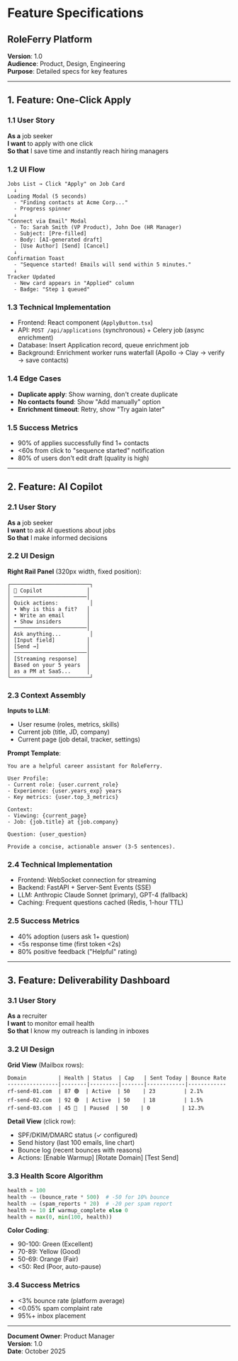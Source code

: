 # Feature Specifications
## RoleFerry Platform

**Version**: 1.0  
**Audience**: Product, Design, Engineering  
**Purpose**: Detailed specs for key features

---

## 1. Feature: One-Click Apply

### 1.1 User Story
**As a** job seeker  
**I want** to apply with one click  
**So that** I save time and instantly reach hiring managers

### 1.2 UI Flow
```
Jobs List → Click "Apply" on Job Card
  ↓
Loading Modal (5 seconds)
  - "Finding contacts at Acme Corp..."
  - Progress spinner
  ↓
"Connect via Email" Modal
  - To: Sarah Smith (VP Product), John Doe (HR Manager)
  - Subject: [Pre-filled]
  - Body: [AI-generated draft]
  - [Use Author] [Send] [Cancel]
  ↓
Confirmation Toast
  - "Sequence started! Emails will send within 5 minutes."
  ↓
Tracker Updated
  - New card appears in "Applied" column
  - Badge: "Step 1 queued"
```

### 1.3 Technical Implementation
- Frontend: React component (`ApplyButton.tsx`)
- API: `POST /api/applications` (synchronous) + Celery job (async enrichment)
- Database: Insert Application record, queue enrichment job
- Background: Enrichment worker runs waterfall (Apollo → Clay → verify → save contacts)

### 1.4 Edge Cases
- **Duplicate apply**: Show warning, don't create duplicate
- **No contacts found**: Show "Add manually" option
- **Enrichment timeout**: Retry, show "Try again later"

### 1.5 Success Metrics
- 90% of applies successfully find 1+ contacts
- <60s from click to "sequence started" notification
- 80% of users don't edit draft (quality is high)

---

## 2. Feature: AI Copilot

### 2.1 User Story
**As a** job seeker  
**I want** to ask AI questions about jobs  
**So that** I make informed decisions

### 2.2 UI Design
**Right Rail Panel** (320px width, fixed position):
```
┌─────────────────────────┐
│ 🤖 Copilot              │
│ ───────────────────────│
│ Quick actions:          │
│ • Why is this a fit?   │
│ • Write an email       │
│ • Show insiders        │
│ ───────────────────────│
│ Ask anything...         │
│ [Input field]          │
│ [Send →]               │
│ ───────────────────────│
│ [Streaming response]   │
│ Based on your 5 years  │
│ as a PM at SaaS...     │
└─────────────────────────┘
```

### 2.3 Context Assembly
**Inputs to LLM**:
- User resume (roles, metrics, skills)
- Current job (title, JD, company)
- Current page (job detail, tracker, settings)

**Prompt Template**:
```
You are a helpful career assistant for RoleFerry.

User Profile:
- Current role: {user.current_role}
- Experience: {user.years_exp} years
- Key metrics: {user.top_3_metrics}

Context:
- Viewing: {current_page}
- Job: {job.title} at {job.company}

Question: {user_question}

Provide a concise, actionable answer (3-5 sentences).
```

### 2.4 Technical Implementation
- Frontend: WebSocket connection for streaming
- Backend: FastAPI + Server-Sent Events (SSE)
- LLM: Anthropic Claude Sonnet (primary), GPT-4 (fallback)
- Caching: Frequent questions cached (Redis, 1-hour TTL)

### 2.5 Success Metrics
- 40% adoption (users ask 1+ question)
- <5s response time (first token <2s)
- 80% positive feedback ("Helpful" rating)

---

## 3. Feature: Deliverability Dashboard

### 3.1 User Story
**As a** recruiter  
**I want** to monitor email health  
**So that** I know my outreach is landing in inboxes

### 3.2 UI Design
**Grid View** (Mailbox rows):
```
Domain          | Health | Status  | Cap   | Sent Today | Bounce Rate
----------------|--------|---------|-------|------------|------------
rf-send-01.com  | 87 🟢  | Active  | 50    | 23         | 2.1%
rf-send-02.com  | 92 🟢  | Active  | 50    | 18         | 1.5%
rf-send-03.com  | 45 🔴  | Paused  | 50    | 0          | 12.3%
```

**Detail View** (click row):
- SPF/DKIM/DMARC status (✓ configured)
- Send history (last 100 emails, line chart)
- Bounce log (recent bounces with reasons)
- Actions: [Enable Warmup] [Rotate Domain] [Test Send]

### 3.3 Health Score Algorithm
```python
health = 100
health -= (bounce_rate * 500)  # -50 for 10% bounce
health -= (spam_reports * 20)  # -20 per spam report
health += 10 if warmup_complete else 0
health = max(0, min(100, health))
```

**Color Coding**:
- 90-100: Green (Excellent)
- 70-89: Yellow (Good)
- 50-69: Orange (Fair)
- <50: Red (Poor, auto-pause)

### 3.4 Success Metrics
- <3% bounce rate (platform average)
- <0.05% spam complaint rate
- 95%+ inbox placement

---

**Document Owner**: Product Manager  
**Version**: 1.0  
**Date**: October 2025

